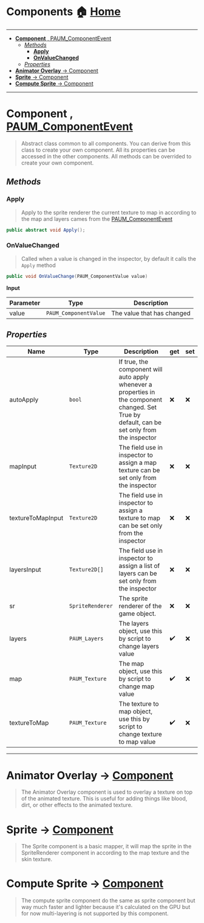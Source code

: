 # Components <!-- omit in toc --> 🏠 [Home](Home.md)
---
- [**Component** , PAUM_ComponentEvent](#component--paum_componentevent)
  - [*Methods*](#methods)
    - [**Apply**](#apply)
    - [**OnValueChanged**](#onvaluechanged)
  - [*Properties*](#properties)
- [**Animator Overlay** &rarr; Component](#animator-overlay--component)
- [**Sprite** &rarr; Component](#sprite--component)
- [**Compute Sprite** &rarr; Component](#compute-sprite--component)

---
# **Component** , [PAUM_ComponentEvent](Classes.md#componentevent)
> Abstract class common to all components. You can derive from this class to create your own component. All its properties can be accessed in the other components. All methods can be overrided to create your own component.

## *Methods*

### **Apply**
> Apply to the sprite renderer the current texture to map in according to the map and layers cames from the [PAUM_ComponentEvent](Classes.md#componentevent) 

```csharp
public abstract void Apply();
```

### **OnValueChanged**
> Called when a value is changed in the inspector, by default it calls the `Apply` method

```csharp
public void OnValueChange(PAUM_ComponentValue value)
```

__Input__

| Parameter | Type                    | Description                |
| --------- | ----------------------- | -------------------------- |
| value     | ``PAUM_ComponentValue`` | The value that has changed |

## *Properties*

| Name              | Type               | Description                                                                                                                                    | get | set |
| ----------------- | ------------------ | ---------------------------------------------------------------------------------------------------------------------------------------------- | --- | --- |
| autoApply         | ``bool``           | If true, the component will auto apply whenever a properties in the component changed. Set True by default, can be set only from the inspector | ❌   | ❌   |
| mapInput          | ``Texture2D``      | The field use in inspector to assign a map texture can be set only from the inspector                                                                                             | ❌   | ❌   |
| textureToMapInput | ``Texture2D``      | The field use in inspector to assign a texture to map can be set only from the inspector                                                                                          |  ❌  | ❌   |
| layersInput       | ``Texture2D[]``    | The field use in inspector to assign a list of layers can be set only from the inspector                                                                                          |  ❌  | ❌   |
| sr                | ``SpriteRenderer`` | The sprite renderer of the game object.                                                                                            | ❌  | ❌   |
| layers            | ```PAUM_Layers```  | The layers object, use this by script to change layers value                                                                                   | ✔️ | ❌|
| map               | ``PAUM_Texture``   | The map object, use this by script to change map value                                                                                         | ✔️ | ❌|
| textureToMap      | ``PAUM_Texture``   | The texture to map object, use this by script to change texture to map value                                                                   | ✔️ | ❌|

---
# **Animator Overlay** &rarr; [Component](#component)
> The Animator Overlay component is used to overlay a texture on top of the animated texture. This is useful for adding things like blood, dirt, or other effects to the animated texture.
# **Sprite** &rarr; [Component](#component)
> The Sprite component is a basic mapper, it will map the sprite in the SpriteRenderer component in according to the map texture and the skin texture.
# **Compute Sprite** &rarr; [Component](#component)
> The compute sprite component do the same as sprite component but way much faster and lighter because it's calculated on the GPU but for now multi-layering is not supported by this component.










